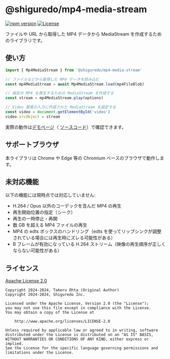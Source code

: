 # @shiguredo/mp4-media-stream

[![npm version](https://badge.fury.io/js/@shiguredo%2Fmp4-media-stream.svg)](https://badge.fury.io/js/@shiguredo%2Fmp4-media-stream)
[![License](https://img.shields.io/badge/License-Apache%202.0-blue.svg)](https://opensource.org/licenses/Apache-2.0)

ファイルや URL から取得した MP4 データから MediaStream を作成するためのライブラリです。

## 使い方

```typescript
import { Mp4MediaStream } from '@shiguredo/mp4-media-stream'

// ファイルなどから取得した MP4 データを読み込む
const mp4MediaStream = await Mp4MediaStream.load(mp4FileBlob)

// 指定の MP4 を再生するための MediaStream を作成する
const stream = mp4MediaStream.play(options)

// Video 要素の入力に作成された MediaStream を設定する
const video = document.getElementById('video')
video.srcObject = stream
```

実際の動作は[デモページ](https://shiguredo.github.io/media-processors/mp4-media-stream/)（
[ソースコード](https://github.com/shiguredo/media-processors/blob/develop/examples/mp4-media-stream/main.mts)）で確認できます。

## サポートブラウザ

本ライブラリは Chrome や Edge 等の Chromium ベースのブラウザで動作します。

## 未対応機能

以下の機能には現時点では対応していません:
- H.264 / Opus 以外のコーデックを含んだ MP4 の再生
- 再生開始位置の指定（シーク）
- 再生の一時停止・再開
- 数 GB を超える MP4 ファイルの再生
- MP4 の edts ボックスのハンドリング（edts を使ってリップシンクが調整されている場合には再生時にズレる可能性がある）
- B フレームが有効になっている H.264 ストリーム（映像の再生順序が正しくならない可能性がある）

## ライセンス

[Apache License 2.0](https://www.apache.org/licenses/LICENSE-2.0)

```
Copyright 2024-2024, Takeru Ohta (Original Author)
Copyright 2024-2024, Shiguredo Inc.

Licensed under the Apache License, Version 2.0 (the "License");
you may not use this file except in compliance with the License.
You may obtain a copy of the License at

    http://www.apache.org/licenses/LICENSE-2.0

Unless required by applicable law or agreed to in writing, software
distributed under the License is distributed on an "AS IS" BASIS,
WITHOUT WARRANTIES OR CONDITIONS OF ANY KIND, either express or implied.
See the License for the specific language governing permissions and
limitations under the License.
```
